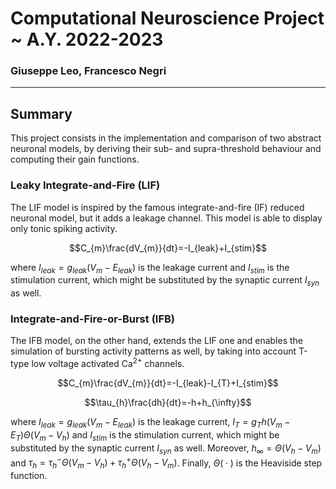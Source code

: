 # Computational Neuroscience Project ~ A.Y. 2022-2023
### Giuseppe Leo, Francesco Negri
___
## Summary
This project consists in the implementation and comparison of two abstract neuronal models, by deriving their sub- and supra-threshold
behaviour and computing their gain functions.

### Leaky Integrate-and-Fire (LIF)
The LIF model is inspired by the famous integrate-and-fire (IF) reduced neuronal model, but it adds a leakage channel. This model is
able to display only tonic spiking activity.

$$C_{m}\frac{dV_{m}}{dt}=-I_{leak}+I_{stim}$$

where $I_{leak}=g_{leak}\bigl(V_{m}-E_{leak}\bigr)$ is the leakage current and $I_{stim}$ is the stimulation current, which might be
substituted by the synaptic current $I_{syn}$ as well.

### Integrate-and-Fire-or-Burst (IFB)
The IFB model, on the other hand, extends the LIF one and enables the simulation of bursting activity patterns as well, by taking into
account T-type low voltage activated $\text{Ca}^{2+}$ channels.

$$C_{m}\frac{dV_{m}}{dt}=-I_{leak}-I_{T}+I_{stim}$$

$$\tau_{h}\frac{dh}{dt}=-h+h_{\infty}$$

where $I_{leak}=g_{leak}\bigl(V_{m}-E_{leak}\bigr)$ is the leakage current, $I_{T}=g_{T}h\bigl(V_{m}-E_{T}\bigr)\Theta\bigl(V_{m}-V_{h}\bigr)$
and $I_{stim}$ is the stimulation current, which might be substituted by the synaptic current $I_{syn}$ as well.
Moreover, $h_{\infty}=\Theta\bigl(V_{h}-V_{m}\bigr)$ and $\tau_{h}=\tau_{h}^{-}\Theta\bigl(V_{m}-V_{h}\bigr)+\tau_{h}^{+}\Theta\bigl(V_{h}-V_{m}\bigr)$.
Finally, $\Theta\bigl({\cdot}\bigr)$ is the Heaviside step function.
